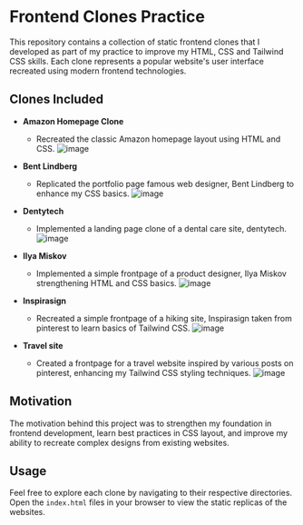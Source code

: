 # Frontend Clones Practice

This repository contains a collection of static frontend clones that I developed as part of my practice to improve my HTML, CSS and Tailwind CSS skills. Each clone represents a popular website's user interface recreated using modern frontend technologies.

## Clones Included

- **Amazon Homepage Clone**
  - Recreated the classic Amazon homepage layout using HTML and CSS.
![image](https://github.com/vatsalintech/Frontend-clones/assets/156601691/b56cb234-fe94-4700-9b18-56d0e4e7bb21)
  
- **Bent Lindberg**
  - Replicated the portfolio page famous web designer, Bent Lindberg to enhance my CSS basics.
  ![image](https://github.com/vatsalintech/Frontend-clones/assets/156601691/c2f57f71-fe64-4620-b813-1ab3e8f6e49b)
  
- **Dentytech**
  - Implemented a landing page clone of a dental care site, dentytech.
![image](https://github.com/vatsalintech/Frontend-clones/assets/156601691/2caf7476-276b-4216-a186-83e786cf0fde)

- **Ilya Miskov**
  - Implemented a simple frontpage of a product designer, Ilya Miskov strengthening HTML and CSS basics.
![image](https://github.com/vatsalintech/Frontend-clones/assets/156601691/3d731716-197e-4b26-9297-b302d834584b)

- **Inspirasign**
  - Recreated a simple frontpage of a hiking site, Inspirasign taken from pinterest to learn basics of Tailwind CSS.
![image](https://github.com/vatsalintech/Frontend-clones/assets/156601691/f3bf58ed-bfbd-42a2-9115-2948e35fb592)

- **Travel site**
  - Created a frontpage for a travel website inspired by various posts on pinterest, enhancing my Tailwind CSS styling techniques.
![image](https://github.com/vatsalintech/Frontend-clones/assets/156601691/6d8ce77e-f019-474c-8666-e6d53435a640)

## Motivation

The motivation behind this project was to strengthen my foundation in frontend development, learn best practices in CSS layout, and improve my ability to recreate complex designs from existing websites.

## Usage

Feel free to explore each clone by navigating to their respective directories. Open the `index.html` files in your browser to view the static replicas of the websites.
